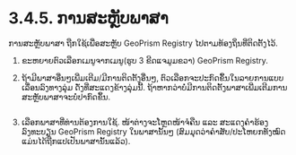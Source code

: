 # 3.4.5. ການສະຫຼັບພາສາ

ການສະຫຼັບພາສາ ຖືກໃຊ້ເພື່ອສະຫຼັບ GeoPrism Registry ໄປຕາມທ້ອງຖິ່ນທີ່ຕິດຕັ້ງໄວ້.

1. ຂະຫຍາຍຕົວເລືອກເມນູຈາກເມນູ(ຮູບ 3 ຂີດແຈມູມຂວາ) GeoPrism Registry.
2.  ຖ້າ​ມີ​ພາສາອື່ນໆ​ເພີ່ມ​ເຕີມ/ມີ​​ການ​ຕິດ​ຕັ້ງອື່ນໆ, ຕົວ​ເລືອກ​ຈະ​ປະກົດຂຶ້ນ​ໃນລາຍການແບບເລື່ອນລົງທາງລຸ່ມ ດັ່ງ​ທີ່​ສະ​ແດງ​ຂ້າງ​ລຸ່ມ​ນີ້​. ຖ້າ​ຫາກ​ວ່າ​ບໍ່​ມີ​ການ​ຕິດ​ຕັ້ງ​ພາ​ສາ​ເພີ່ມ​ເຕີມການ​ສະ​ຫຼັບ​ພາ​ສາ​ຈະ​ບໍ່​ປາ​ກົດ​ຂຶ້ນ​.

    <figure><img src="https://lh4.googleusercontent.com/HJTb963sacUlKk5ECDX-doXuMzPxR8QAsdto3B27rxGbn02uMqcNjkOJnVXOvaNUSBg8gveRZNWXeEM9z9k7qq91JKqClAfl1rntTfdzraZL9LHy7y44qii9x5bVf56HIFtyXA3wskJLwiX5DdGWzoggWtwl5xW2q4AL5TM7uzKwS8U8eWQOc71A" alt=""><figcaption></figcaption></figure>
3.  ເລືອກພາສາທີ່ທ່ານຕ້ອງການໃຊ້. ໜ້າຕ່າງຈະໂຫຼດໜ້າຈໍຄືນ ແລະ ສະແດງຄໍາຮ້ອງລົງທະບຽນ GeoPrism Registry ໃນພາສານັ້ນໆ (ສົມມຸດວ່າຄໍາສັບ/ປະໂຫຍກທັງໝົດແມ່ນໄດ້ຖືກແປເປັນພາສານັ້ນແລ້ວ).

    <figure><img src="https://lh3.googleusercontent.com/zMzJ1ybMa0nfz4RVLy7NpM2MS1ZdU-MNsKz_NMKEAlegKmgI-3m567REKiLMKk6pO55Co-hVXxsVXsYxbUxDRPkqy9XadYDZodX-nudU7A0dDrKq5PletYTb632ShzyJDAR4zf9-9PyTNWodVvwbbfk4YcQwXFWakuOc1yoSjJ4U536HFC6j2K3X" alt=""><figcaption></figcaption></figure>
